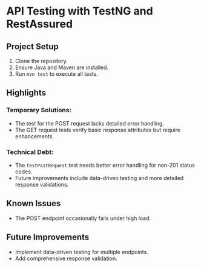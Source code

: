 # API Testing with TestNG and RestAssured

## Project Setup
1. Clone the repository.
2. Ensure Java and Maven are installed.
3. Run `mvn test` to execute all tests.

## Highlights
### Temporary Solutions:
- The test for the POST request lacks detailed error handling.
- The GET request tests verify basic response attributes but require enhancements.

### Technical Debt:
- The `testPostRequest` test needs better error handling for non-201 status codes.
- Future improvements include data-driven testing and more detailed response validations.

## Known Issues
- The POST endpoint occasionally fails under high load.

## Future Improvements
- Implement data-driven testing for multiple endpoints.
- Add comprehensive response validation.
